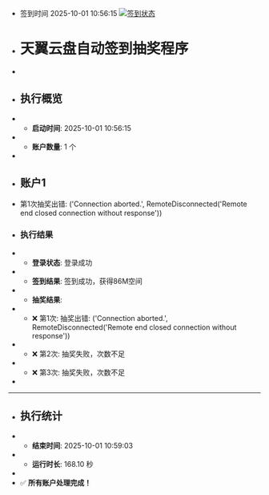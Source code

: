 - 签到时间 2025-10-01 10:56:15 [![签到状态](https://github.com/Sirius0060/189pan/actions/workflows/main.yml/badge.svg?branch=main)](https://github.com/Sirius0060/189pan/actions/workflows/main.yml)
- # 天翼云盘自动签到抽奖程序
- 
- ## 执行概览
- - **启动时间**: 2025-10-01 10:56:15
- - **账户数量**: 1 个
- 
- ## 账户1
- 第1次抽奖出错: ('Connection aborted.', RemoteDisconnected('Remote end closed connection without response'))
- ### 执行结果
- - **登录状态**: 登录成功
- - **签到结果**: 签到成功，获得86M空间
- - **抽奖结果**:
-   - ❌ 第1次: 抽奖出错: ('Connection aborted.', RemoteDisconnected('Remote end closed connection without response'))
-   - ❌ 第2次: 抽奖失败，次数不足
-   - ❌ 第3次: 抽奖失败，次数不足
- 
- ---
- ## 执行统计
- - **结束时间**: 2025-10-01 10:59:03
- - **运行时长**: 168.10 秒
- 
- ✅ **所有账户处理完成！**
